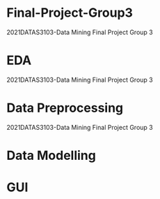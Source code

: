 # Final-Project-Group3
2021DATAS3103-Data Mining Final Project Group 3

# EDA
2021DATAS3103-Data Mining Final Project Group 3

# Data Preprocessing
2021DATAS3103-Data Mining Final Project Group 3

# Data Modelling

# GUI


